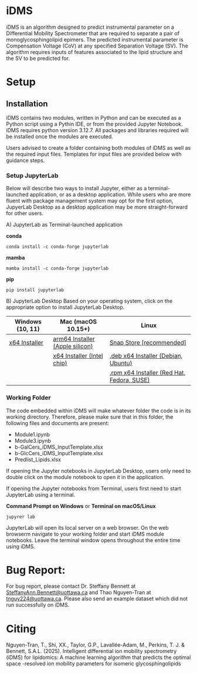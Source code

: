 # iDMS
iDMS is an algorithm designed to predict instrumental parameter on a Differential Mobility Spectrometer that are required to separate a pair of monoglycosphingolipid epimers. The predicted instrumental parameter is Compensation Voltage (CoV) at any specified Separation Voltage (SV). The algorithm requires inputs of features associated to the lipid structure and the SV to be predicted for.

# Setup

## Installation
iDMS contains two modules, written in Python and can be executed as a Python script using a Pythin IDE, or from the provided Jupyter Notebook. iDMS requires python version 3.12.7. All packages and libraries required will be installed once the modules are executed.

Users advised to create a folder containing both modules of iDMS as well as the required input files. Templates for input files are provided below with guidance steps.

### Setup JupyterLab
Below will describe two ways to install Jupyter, either as a terminal-launched application, or as a desktop application. While users who are more fluent with package management system may opt for the first option, JupyerLab Desktop as a desktop application may be more straight-forward for other users.

A) JupyterLab as Terminal-launched application

**conda**
```
conda install -c conda-forge jupyterlab
```
**mamba**
```
mamba install -c conda-forge jupyterlab
```
**pip**
```
pip install jupyterlab
```


B) JupyterLab Desktop
Based on your operating system, click on the appropriate option to install JupyterLab Desktop.

| Windows (10, 11) |	Mac (macOS 10.15+) |	Linux |
| ---------------- | ------------------- | ------ |
| [x64 Installer](https://github.com/jupyterlab/jupyterlab-desktop/releases/latest/download/JupyterLab-Setup-Windows-x64.exe) |	[arm64 Installer (Apple silicon)](https://github.com/jupyterlab/jupyterlab-desktop/releases/latest/download/JupyterLab-Setup-macOS-arm64.dmg) 	| [Snap Store [recommended]](https://snapcraft.io/jupyterlab-desktop) |
| | [x64 Installer (Intel chip)](https://github.com/jupyterlab/jupyterlab-desktop/releases/latest/download/JupyterLab-Setup-macOS-x64.dmg) | [.deb x64 Installer (Debian, Ubuntu)](https://github.com/jupyterlab/jupyterlab-desktop/releases/latest/download/JupyterLab-Setup-Debian-x64.deb)  |
| | | [.rpm x64 Installer (Red Hat, Fedora, SUSE)](https://github.com/jupyterlab/jupyterlab-desktop/releases/latest/download/JupyterLab-Setup-Fedora-x64.rpm) |

### Working Folder

The code embedded within iDMS will make whatever folder the code is in its working directory. Therefore, please make sure that in this folder, the following files and documents are present:

- Module1.ipynb
- Module3.ipynb
- b-GalCers_iDMS_InputTemplate.xlsx
- b-GlcCers_iDMS_InputTemplate.xlsx
- Predlist_Lipids.xlsx

If opening the Jupyter notebooks in JupyterLab Desktop, users only need to double click on the module notebook to open it in the application.

If opening the Jupyter notebooks from Terminal, users first need to start JupyterLab using a terminal. 

**Command Prompt on Windows** or **Terminal on macOS/Linux**
```
jupyrer lab
```

JupyterLab will open its local server on a web browser. On the web browserm navigate to your working folder and start iDMS module notebooks. Leave the terminal window opens throughout the entire time using iDMS.

# Bug Report:
For bug report, please contact Dr. Steffany Bennett at SteffanyAnn.Bennett@uottawa.ca and Thao Nguyen-Tran at tnguy224@uottawa.ca. Please also send an example dataset which did not run successfully on iDMS.

# Citing
Nguyen-Tran, T., Shi, XX., Taylor, G.P., Lavallée-Adam, M., Perkins, T. J. & Bennett, S.A.L. (2025). Intelligent differential ion mobility spectrometry (iDMS) for lipidomics: A machine learning algorithm that predicts the optimal space -resolved ion mobility parameters for isomeric glycosphingolipids 

